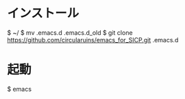# インストール
$ ~/
$ mv .emacs.d .emacs.d_old
$ git clone https://github.com/circularuins/emacs_for_SICP.git .emacs.d

# 起動
$ emacs